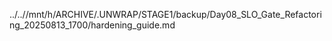 ../..//mnt/h/ARCHIVE/.UNWRAP/STAGE1/backup/Day08_SLO_Gate_Refactoring_20250813_1700/hardening_guide.md